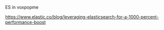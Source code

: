 ES in voxpopme

https://www.elastic.co/blog/leveraging-elasticsearch-for-a-1000-percent-performance-boost
